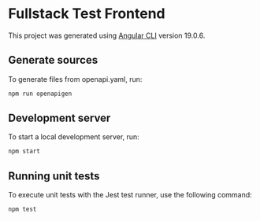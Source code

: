 # Fullstack Test Frontend

This project was generated using [Angular CLI](https://github.com/angular/angular-cli) version 19.0.6.

## Generate sources

To generate files from openapi.yaml, run:

```bash
npm run openapigen
```

## Development server

To start a local development server, run:

```bash
npm start
```

## Running unit tests

To execute unit tests with the Jest test runner, use the following command:

```bash
npm test
```